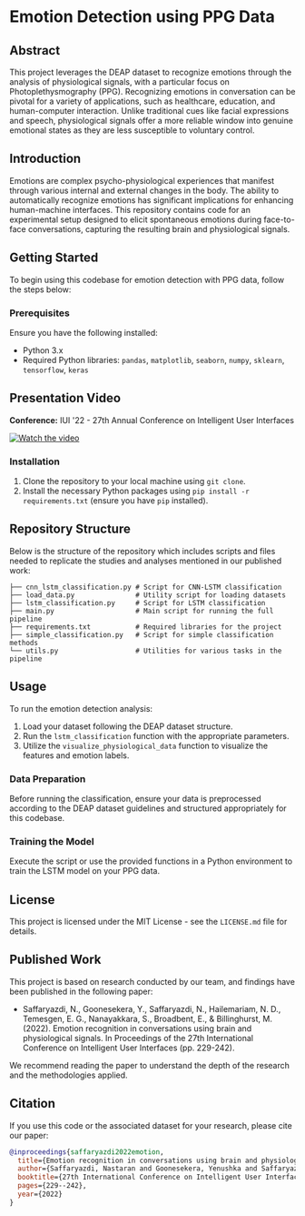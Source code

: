 # Emotion Detection using PPG Data

## Abstract
This project leverages the DEAP dataset to recognize emotions through the analysis of physiological signals, with a particular focus on Photoplethysmography (PPG). Recognizing emotions in conversation can be pivotal for a variety of applications, such as healthcare, education, and human-computer interaction. Unlike traditional cues like facial expressions and speech, physiological signals offer a more reliable window into genuine emotional states as they are less susceptible to voluntary control.

## Introduction
Emotions are complex psycho-physiological experiences that manifest through various internal and external changes in the body. The ability to automatically recognize emotions has significant implications for enhancing human-machine interfaces. This repository contains code for an experimental setup designed to elicit spontaneous emotions during face-to-face conversations, capturing the resulting brain and physiological signals.

## Getting Started
To begin using this codebase for emotion detection with PPG data, follow the steps below:

### Prerequisites
Ensure you have the following installed:
- Python 3.x
- Required Python libraries: `pandas`, `matplotlib`, `seaborn`, `numpy`, `sklearn`, `tensorflow`, `keras`

## Presentation Video
**Conference:** IUI '22 - 27th Annual Conference on Intelligent User Interfaces

[![Watch the video](https://img.youtube.com/vi/AVR3gMXZwuU/0.jpg)](https://www.youtube.com/watch?v=AVR3gMXZwuU)



### Installation
1. Clone the repository to your local machine using `git clone`.
2. Install the necessary Python packages using `pip install -r requirements.txt` (ensure you have `pip` installed).


## Repository Structure
Below is the structure of the repository which includes scripts and files needed to replicate the studies and analyses mentioned in our published work:
   
```
├── cnn_lstm_classification.py # Script for CNN-LSTM classification
├── load_data.py               # Utility script for loading datasets
├── lstm_classification.py     # Script for LSTM classification
├── main.py                    # Main script for running the full pipeline
├── requirements.txt           # Required libraries for the project
├── simple_classification.py   # Script for simple classification methods
└── utils.py                   # Utilities for various tasks in the pipeline
```

## Usage
To run the emotion detection analysis:
1. Load your dataset following the DEAP dataset structure.
2. Run the `lstm_classification` function with the appropriate parameters.
3. Utilize the `visualize_physiological_data` function to visualize the features and emotion labels.

### Data Preparation
Before running the classification, ensure your data is preprocessed according to the DEAP dataset guidelines and structured appropriately for this codebase.

### Training the Model
Execute the script or use the provided functions in a Python environment to train the LSTM model on your PPG data.


## License
This project is licensed under the MIT License - see the `LICENSE.md` file for details.

## Published Work
This project is based on research conducted by our team, and findings have been published in the following paper:

- Saffaryazdi, N., Goonesekera, Y., Saffaryazdi, N., Hailemariam, N. D., Temesgen, E. G., Nanayakkara, S., Broadbent, E., & Billinghurst, M. (2022). Emotion recognition in conversations using brain and physiological signals. In Proceedings of the 27th International Conference on Intelligent User Interfaces (pp. 229-242).

We recommend reading the paper to understand the depth of the research and the methodologies applied.

## Citation
If you use this code or the associated dataset for your research, please cite our paper:

```bibtex
@inproceedings{saffaryazdi2022emotion,
  title={Emotion recognition in conversations using brain and physiological signals},
  author={Saffaryazdi, Nastaran and Goonesekera, Yenushka and Saffaryazdi, Nafiseh and Hailemariam, Nebiyou Daniel and Temesgen, Ebasa Girma and Nanayakkara, Suranga and Broadbent, Elizabeth and Billinghurst, Mark},
  booktitle={27th International Conference on Intelligent User Interfaces},
  pages={229--242},
  year={2022}
}


